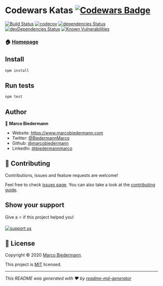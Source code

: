 # Codewars Katas [![Codewars Badge](https://www.codewars.com/users/marcobiedermann/badges/micro)](https://www.codewars.com/users/marcobiedermann)

[![Build Status](https://travis-ci.com/marcobiedermann/codewars.svg?branch=master)](https://travis-ci.com/marcobiedermann/codewars)
[![codecov](https://codecov.io/gh/marcobiedermann/codewars/branch/master/graph/badge.svg)](https://codecov.io/gh/marcobiedermann/codewars)
[![dependencies Status](https://david-dm.org/marcobiedermann/codewars/status.svg)](https://david-dm.org/marcobiedermann/codewars)
[![devDependencies Status](https://david-dm.org/marcobiedermann/codewars/dev-status.svg)](https://david-dm.org/marcobiedermann/codewars?type=dev)
[![Known Vulnerabilities](https://snyk.io/test/github/marcobiedermann/codewars/badge.svg?targetFile=package.json)](https://snyk.io/test/github/marcobiedermann/codewars?targetFile=package.json)

### 🏠 [Homepage](https://github.com/marcobiedermann/codewars#readme)

## Install

```sh
npm install
```

## Run tests

```sh
npm test
```

## Author

👤 **Marco Biedermann**

- Website: https://www.marcobiedermann.com
- Twitter: [@BiedermannMarco](https://twitter.com/BiedermannMarco)
- Github: [@marcobiedermann](https://github.com/marcobiedermann)
- LinkedIn: [@biedermannmarco](https://linkedin.com/in/biedermannmarco)

## 🤝 Contributing

Contributions, issues and feature requests are welcome!

Feel free to check [issues page](https://github.com/marcobiedermann/codewars/issues). You can also take a look at the [contributing guide](https://github.com/marcobiedermann/codewars/blob/master/CONTRIBUTING.md).

## Show your support

Give a ⭐️ if this project helped you!

[![support us](https://img.shields.io/badge/become-a%20patreon%20us-orange.svg?cacheSeconds=2592000)](https://www.patreon.com/marcobiedermann)

## 📝 License

Copyright © 2020 [Marco Biedermann](https://github.com/marcobiedermann).

This project is [MIT](https://github.com/marcobiedermann/codewars/blob/master/LICENSE) licensed.

---

_This README was generated with ❤️ by [readme-md-generator](https://github.com/kefranabg/readme-md-generator)_
